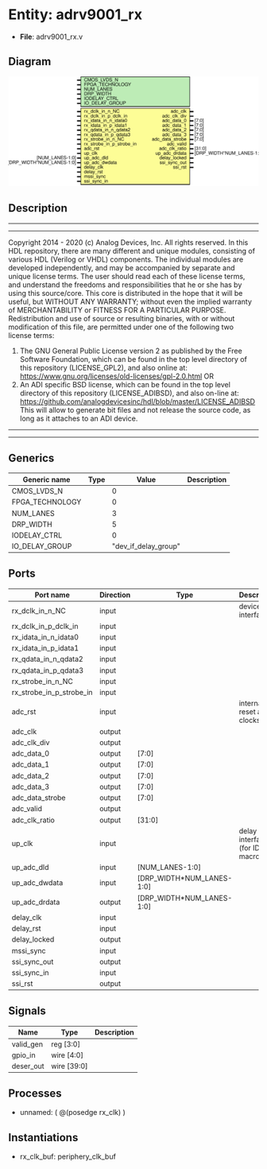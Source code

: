 # Entity: adrv9001_rx

- **File**: adrv9001_rx.v
## Diagram

![Diagram](adrv9001_rx.svg "Diagram")
## Description

***************************************************************************
 ***************************************************************************
 Copyright 2014 - 2020 (c) Analog Devices, Inc. All rights reserved.
 In this HDL repository, there are many different and unique modules, consisting
 of various HDL (Verilog or VHDL) components. The individual modules are
 developed independently, and may be accompanied by separate and unique license
 terms.
 The user should read each of these license terms, and understand the
 freedoms and responsibilities that he or she has by using this source/core.
 This core is distributed in the hope that it will be useful, but WITHOUT ANY
 WARRANTY; without even the implied warranty of MERCHANTABILITY or FITNESS FOR
 A PARTICULAR PURPOSE.
 Redistribution and use of source or resulting binaries, with or without modification
 of this file, are permitted under one of the following two license terms:
   1. The GNU General Public License version 2 as published by the
      Free Software Foundation, which can be found in the top level directory
      of this repository (LICENSE_GPL2), and also online at:
      <https://www.gnu.org/licenses/old-licenses/gpl-2.0.html>
 OR
   2. An ADI specific BSD license, which can be found in the top level directory
      of this repository (LICENSE_ADIBSD), and also on-line at:
      https://github.com/analogdevicesinc/hdl/blob/master/LICENSE_ADIBSD
      This will allow to generate bit files and not release the source code,
      as long as it attaches to an ADI device.
 ***************************************************************************
 ***************************************************************************
 
## Generics

| Generic name    | Type | Value                | Description |
| --------------- | ---- | -------------------- | ----------- |
| CMOS_LVDS_N     |      | 0                    |             |
| FPGA_TECHNOLOGY |      | 0                    |             |
| NUM_LANES       |      | 3                    |             |
| DRP_WIDTH       |      | 5                    |             |
| IODELAY_CTRL    |      | 0                    |             |
| IO_DELAY_GROUP  |      | "dev_if_delay_group" |             |
## Ports

| Port name                | Direction | Type                      | Description                         |
| ------------------------ | --------- | ------------------------- | ----------------------------------- |
| rx_dclk_in_n_NC          | input     |                           | device interface                    |
| rx_dclk_in_p_dclk_in     | input     |                           |                                     |
| rx_idata_in_n_idata0     | input     |                           |                                     |
| rx_idata_in_p_idata1     | input     |                           |                                     |
| rx_qdata_in_n_qdata2     | input     |                           |                                     |
| rx_qdata_in_p_qdata3     | input     |                           |                                     |
| rx_strobe_in_n_NC        | input     |                           |                                     |
| rx_strobe_in_p_strobe_in | input     |                           |                                     |
| adc_rst                  | input     |                           | internal reset and clocks           |
| adc_clk                  | output    |                           |                                     |
| adc_clk_div              | output    |                           |                                     |
| adc_data_0               | output    | [7:0]                     |                                     |
| adc_data_1               | output    | [7:0]                     |                                     |
| adc_data_2               | output    | [7:0]                     |                                     |
| adc_data_3               | output    | [7:0]                     |                                     |
| adc_data_strobe          | output    | [7:0]                     |                                     |
| adc_valid                | output    |                           |                                     |
| adc_clk_ratio            | output    | [31:0]                    |                                     |
| up_clk                   | input     |                           | delay interface (for IDELAY macros) |
| up_adc_dld               | input     | [NUM_LANES-1:0]           |                                     |
| up_adc_dwdata            | input     | [DRP_WIDTH*NUM_LANES-1:0] |                                     |
| up_adc_drdata            | output    | [DRP_WIDTH*NUM_LANES-1:0] |                                     |
| delay_clk                | input     |                           |                                     |
| delay_rst                | input     |                           |                                     |
| delay_locked             | output    |                           |                                     |
| mssi_sync                | input     |                           |                                     |
| ssi_sync_out             | output    |                           |                                     |
| ssi_sync_in              | input     |                           |                                     |
| ssi_rst                  | output    |                           |                                     |
## Signals

| Name      | Type        | Description |
| --------- | ----------- | ----------- |
| valid_gen | reg [3:0]   |             |
| gpio_in   | wire [4:0]  |             |
| deser_out | wire [39:0] |             |
## Processes
- unnamed: ( @(posedge rx_clk) )
## Instantiations

- rx_clk_buf: periphery_clk_buf
